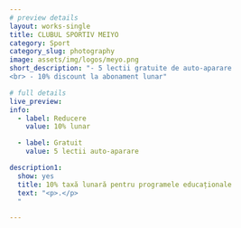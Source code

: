 ```yaml
---
# preview details
layout: works-single
title: CLUBUL SPORTIV MEIYO
category: Sport
category_slug: photography
image: assets/img/logos/meyo.png
short_description: "- 5 lectii gratuite de auto-aparare
<br> - 10% discount la abonament lunar"

# full details
live_preview:
info:
  - label: Reducere
    value: 10% lunar

  - label: Gratuit
    value: 5 lectii auto-aparare

description1:
  show: yes
  title: 10% taxă lunară pentru programele educaționale
  text: "<p>.</p>
  "

---
```

